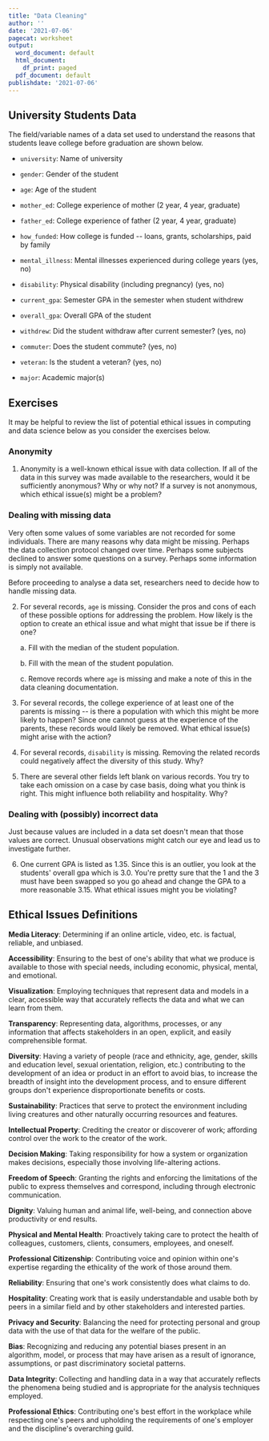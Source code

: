 ```yaml
---
title: "Data Cleaning"
author: ''
date: '2021-07-06'
pagecat: worksheet
output:
  word_document: default
  html_document:
    df_print: paged
  pdf_document: default
publishdate: '2021-07-06'
---
```


## University Students Data

The field/variable names of a data set used to understand the reasons that
students leave college before graduation are shown below.


-   `university`: Name of university

-   `gender`: Gender of the student

-   `age`: Age of the student

-   `mother_ed`: College experience of mother (2 year, 4 year, graduate)

-   `father_ed`: College experience of father (2 year, 4 year, graduate)

-   `how_funded`: How college is funded -- loans, grants, scholarships, paid by family

-   `mental_illness`: Mental illnesses experienced during college years (yes, no)

-   `disability`: Physical disability (including pregnancy) (yes, no)

-   `current_gpa`: Semester GPA in the semester when student withdrew

-   `overall_gpa`: Overall GPA of the student

-   `withdrew`: Did the student withdraw after current semester? (yes, no)

-   `commuter`: Does the student commute? (yes, no)

-   `veteran`: Is the student a veteran? (yes, no)

-   `major`: Academic major(s)

## Exercises

It may be helpful to review the list of potential ethical
issues in computing and data science below as you consider the exercises 
below.

### Anonymity

1.  Anonymity is a well-known ethical issue with data collection. If all
    of the data in this survey was made available to the researchers,
    would it be sufficiently anonymous? Why or why not? If a survey is
    not anonymous, which ethical issue(s) might be a problem?


### Dealing with missing data

Very often some values of some variables are not recorded for some individuals.
There are many reasons why data might be missing. Perhaps the data collection
protocol changed over time. Perhaps some subjects declined to answer some questions
on a survey. Perhaps some information is simply not available. 

Before proceeding to analyse a data set, researchers need to decide how to handle missing
data.

2. For several records, `age` is missing.
   Consider the pros and cons of each of these possible
    options for addressing the problem. How likely is the option to
    create an ethical issue and what might that issue be if there is
    one?

    a.  Fill with the median of the student population.

    b.  Fill with the mean of the student population.

    c.  Remove records where `age` is missing and make a note of this in the
    data cleaning documentation.

3.  For several records, the college experience of at least one of the
    parents is missing -- is there a population with which this might
    be more likely to happen? Since one cannot guess at the experience
    of the parents, these records would likely be removed. What ethical
    issue(s) might arise with the action?

4. For several records, `disability` is missing.
    Removing the related records could negatively affect the diversity
    of this study. Why?

5.  There are several other fields left blank on various records. You
    try to take each omission on a case by case basis, doing what you
    think is right. This might influence both reliability and
    hospitality. Why?

### Dealing with (possibly) incorrect data

Just because values are included in a data set doesn't mean that those 
values are correct. Unusual observations might catch our eye and lead
us to investigate further.

6.  One current GPA is listed as 1.35. Since this is an outlier, 
    you look at the students' overall gpa which is 3.0. You're pretty sure that the 1
    and the 3 must have been swapped so you go ahead and change the GPA
    to a more reasonable 3.15. What ethical issues might you be
    violating?

## Ethical Issues Definitions

**Media Literacy**: Determining if an online article, video, etc. is
factual, reliable, and unbiased.

**Accessibility**: Ensuring to the best of one's ability that what we 
produce is available to those with special needs,
including economic, physical, mental, and emotional.

**Visualization**: Employing techniques that represent data and models
in a clear, accessible way that accurately reflects the data and what 
we can learn from them.

**Transparency**: Representing data, algorithms, processes, or any information
that affects stakeholders in an open, explicit, and easily comprehensible
format.

**Diversity**: Having a variety of people (race and ethnicity, age,
gender, skills and education level, sexual orientation, religion, etc.)
contributing to the development of an idea or product in an effort to
avoid bias, to increase the breadth of insight into the development 
process, and to ensure different groups don't experience disproportionate
benefits or costs.

**Sustainability**: Practices that serve to protect the environment
including living creatures and other naturally occurring resources and
features.

**Intellectual Property**: Crediting the creator or discoverer of work;
affording control over the work to the creator of the work.

**Decision Making**: Taking responsibility for how a system or organization
makes decisions, especially those involving life-altering actions.

**Freedom of Speech**: Granting the rights and enforcing the limitations
of the public to express themselves and correspond, including through electronic
communication.

**Dignity**: Valuing human and animal life, well-being, and connection
above productivity or end results.

**Physical and Mental Health**: Proactively taking care to protect the
health of colleagues, customers, clients, consumers, employees, and oneself.

**Professional Citizenship**: Contributing voice and opinion within
one's expertise regarding the ethicality of the work of those around
them.

<!-- Should this be expanded beyond just ethics citizenship? -->

**Reliability**: 
Ensuring that one's work consistently does what claims to do.

<!-- Ensuring that one's work is consistently functional as -->
<!-- specified through adequate testing/duplication with a variety of users. -->

**Hospitality**: Creating work that is easily understandable and usable
both by peers in a similar field and by other stakeholders and interested 
parties.

**Privacy and Security**: Balancing the need for protecting personal and
group data with the use of that data for the welfare of the public.

**Bias**: Recognizing and reducing any potential biases
present in an algorithm, model, or process that may have arisen as a result of
ignorance, assumptions, or past discriminatory societal patterns.

**Data Integrity**: Collecting and handling data in a way that accurately
reflects the phenomena being studied and is appropriate for the analysis 
techniques employed.
<!-- minimizes bias or the potential for false results. -->

**Professional Ethics**: Contributing one's best effort in the workplace
while respecting one's peers and upholding the requirements of one's
employer and the discipline's overarching guild.
